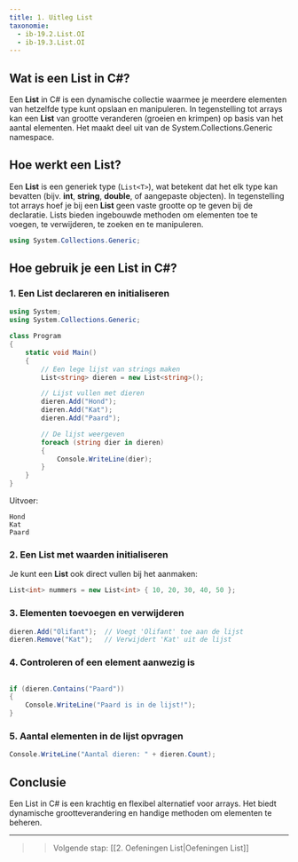 ```yaml
---
title: 1. Uitleg List
taxonomie:
  - ib-19.2.List.OI
  - ib-19.3.List.OI
---
```


## Wat is een List in C#?
Een **List** in C# is een dynamische collectie waarmee je meerdere elementen van hetzelfde type kunt opslaan en manipuleren. In tegenstelling tot arrays kan een **List** van grootte veranderen (groeien en krimpen) op basis van het aantal elementen. Het maakt deel uit van de System.Collections.Generic namespace.

## Hoe werkt een List?
Een **List** is een generiek type (`List<T>`), wat betekent dat het elk type kan bevatten (bijv. **int**, **string**, **double**, of aangepaste objecten).
In tegenstelling tot arrays hoef je bij een **List** geen vaste grootte op te geven bij de declaratie.
Lists bieden ingebouwde methoden om elementen toe te voegen, te verwijderen, te zoeken en te manipuleren.

```csharp
using System.Collections.Generic;
```

## Hoe gebruik je een List in C#?

### 1. Een List declareren en initialiseren
```csharp
using System;
using System.Collections.Generic;

class Program
{
    static void Main()
    {
        // Een lege lijst van strings maken
        List<string> dieren = new List<string>();

        // Lijst vullen met dieren
        dieren.Add("Hond");
        dieren.Add("Kat");
        dieren.Add("Paard");

        // De lijst weergeven
        foreach (string dier in dieren)
        {
            Console.WriteLine(dier);
        }
    }    
}
```
Uitvoer:
```
Hond  
Kat  
Paard  
```

### 2. Een List met waarden initialiseren
Je kunt een **List** ook direct vullen bij het aanmaken:
```csharp
List<int> nummers = new List<int> { 10, 20, 30, 40, 50 };
```

### 3. Elementen toevoegen en verwijderen
```csharp
dieren.Add("Olifant");  // Voegt 'Olifant' toe aan de lijst
dieren.Remove("Kat");   // Verwijdert 'Kat' uit de lijst
```

### 4. Controleren of een element aanwezig is
```csharp

if (dieren.Contains("Paard"))
{
    Console.WriteLine("Paard is in de lijst!");
}
```

### 5. Aantal elementen in de lijst opvragen
```csharp
Console.WriteLine("Aantal dieren: " + dieren.Count);
```

## Conclusie 

Een List in C# is een krachtig en flexibel alternatief voor arrays. Het biedt dynamische grootteverandering en handige methoden om elementen te beheren.

---

> > Volgende stap: [[2. Oefeningen List|Oefeningen List]]
